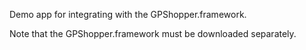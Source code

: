 Demo app for integrating with the GPShopper.framework.

Note that the GPShopper.framework must be downloaded separately.
